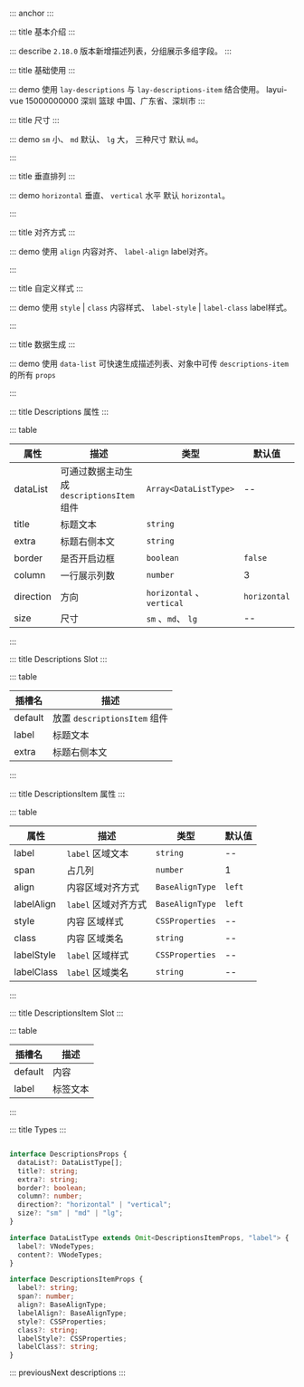 ::: anchor
:::

::: title 基本介绍 
:::

::: describe `2.18.0` 版本新增描述列表，分组展示多组字段。
:::

::: title 基础使用
:::

::: demo 使用 `lay-descriptions` 与 `lay-descriptions-item` 结合使用。
<template>
  <lay-descriptions title="用户信息">
    <lay-descriptions-item label="姓名">
        <template #label>
          <lay-tag size="small" type="primary">姓名</lay-tag>
        </template>
        layui-vue
      </lay-descriptions-item>
      <lay-descriptions-item label="电话">
        <lay-tag size="small" type="normal">15000000000</lay-tag>
      </lay-descriptions-item>
      <lay-descriptions-item label="地点">深圳</lay-descriptions-item>
      <lay-descriptions-item label="爱好">篮球</lay-descriptions-item>
      <lay-descriptions-item label="地点">
        中国、广东省、深圳市
      </lay-descriptions-item>
  </lay-descriptions>
</template>
:::

::: title 尺寸
:::

::: demo `sm` 小、 `md` 默认、 `lg` 大， 三种尺寸 默认 `md`。

<template>
    <lay-radio-group name="action" v-model="size1">
      <lay-radio value="sm">sm</lay-radio>
      <lay-radio value="md">md</lay-radio>
      <lay-radio value="lg">lg</lay-radio>
    </lay-radio-group>
    <lay-descriptions title="有边框 border" :border="true" :size="size1" style="margin-top: 50px">
      <lay-descriptions-item label="姓名">
        <template #label>
          <lay-tag size="small" type="primary">姓名</lay-tag>
        </template>
        layui-vue
      </lay-descriptions-item>
      <lay-descriptions-item label="电话">
        <lay-tag size="small" type="normal">15000000000</lay-tag>
      </lay-descriptions-item>
      <lay-descriptions-item label="地点">深圳</lay-descriptions-item>
      <lay-descriptions-item label="爱好">篮球</lay-descriptions-item>
      <lay-descriptions-item label="地点">
        中国、广东省、深圳市
      </lay-descriptions-item>
    </lay-descriptions>
    <lay-descriptions title="无边框" :size="size1" style="margin-top: 50px">
      <lay-descriptions-item label="姓名">
        <template #label>
          <lay-tag size="small" type="primary">姓名</lay-tag>
        </template>
        layui-vue
      </lay-descriptions-item>
      <lay-descriptions-item label="电话">
        <lay-tag size="small" type="normal">15000000000</lay-tag>
      </lay-descriptions-item>
      <lay-descriptions-item label="地点">深圳</lay-descriptions-item>
      <lay-descriptions-item label="爱好">篮球</lay-descriptions-item>
      <lay-descriptions-item label="地点">
        中国、广东省、深圳市
      </lay-descriptions-item>
    </lay-descriptions>
</template>

<script setup>
import { ref, reactive } from "vue";

const size1 = ref("md");
</script>

:::

::: title 垂直排列
:::

::: demo `horizontal` 垂直、 `vertical` 水平 默认 `horizontal`。

<template>
    <lay-descriptions title="垂直排列 有边框" :border="true" direction="vertical">
      <lay-descriptions-item label="姓名">
        <template #label>
          <lay-tag size="small" type="primary">姓名</lay-tag>
        </template>
        layui-vue
      </lay-descriptions-item>
      <lay-descriptions-item label="电话">
        <lay-tag size="small" type="normal">15000000000</lay-tag>
      </lay-descriptions-item>
      <lay-descriptions-item label="地点">深圳</lay-descriptions-item>
      <lay-descriptions-item label="爱好">篮球</lay-descriptions-item>
      <lay-descriptions-item label="地点">
        中国、广东省、深圳市
      </lay-descriptions-item>
    </lay-descriptions>
    <lay-descriptions title="垂直排列 " direction="vertical" style="margin-top: 50px">
      <lay-descriptions-item label="姓名">
        <template #label>
          <lay-tag size="small" type="primary">姓名</lay-tag>
        </template>
        layui-vue
      </lay-descriptions-item>
      <lay-descriptions-item label="电话">
        <lay-tag size="small" type="normal">15000000000</lay-tag>
      </lay-descriptions-item>
      <lay-descriptions-item label="地点">深圳</lay-descriptions-item>
      <lay-descriptions-item label="爱好">篮球</lay-descriptions-item>
      <lay-descriptions-item label="地点">
        中国、广东省、深圳市
      </lay-descriptions-item>
    </lay-descriptions>
</template>

:::

::: title 对齐方式
:::

::: demo 使用 `align` 内容对齐、 `label-align` label对齐。

<template>
    <lay-descriptions title="对齐方式" border>
      <lay-descriptions-item label="左对齐" align="left" labelAlign="left">
        内容左对齐
      </lay-descriptions-item>
      <lay-descriptions-item label="居中对齐" align="center" labelAlign="center">
        内容居中对齐
      </lay-descriptions-item>
       <lay-descriptions-item label="右对齐" align="right" labelAlign="right">
        内容右对齐
      </lay-descriptions-item>
    </lay-descriptions>
    <lay-descriptions title="垂直排列 对齐方式" direction="vertical" border style="margin-top: 50px">
      <lay-descriptions-item label="左对齐" align="left" labelAlign="left">
        内容左对齐
      </lay-descriptions-item>
      <lay-descriptions-item label="居中对齐" align="center" labelAlign="center">
        内容居中对齐
      </lay-descriptions-item>
       <lay-descriptions-item label="右对齐" align="right" labelAlign="right">
        内容右对齐
      </lay-descriptions-item>
    </lay-descriptions>
</template>
:::

::: title 自定义样式
:::

::: demo 使用 `style` | `class` 内容样式、 `label-style` | `label-class` label样式。

<template>
    <lay-descriptions title="自定义样式" border>
      <lay-descriptions-item label="label-style" labelStyle="background-color: #16baaa;">style</lay-descriptions-item>
      <lay-descriptions-item label="style" style="background-color: #ff5722;">label-style</lay-descriptions-item>
      <lay-descriptions-item label="class" class="descriptions-class">class</lay-descriptions-item>
      <lay-descriptions-item label="label-class" labelClass="descriptions-label-class">篮球</lay-descriptions-item>
    </lay-descriptions>
</template>
:::

::: title 数据生成
:::

::: demo 使用 `data-list` 可快速生成描述列表、对象中可传 `descriptions-item` 的所有 `props`

<template>
  <lay-descriptions title="数据生成" :dataList="dataList"></lay-descriptions>
</template>

<script setup>
import { h, resolveComponent } from "vue";

const LayTag = resolveComponent('lay-tag')
const LayButton = resolveComponent('lay-button')

const dataList = [
  {
    label: "姓名",
    content: "layui-vue",
  },
  {
    label: "爱好",
    content: "篮球",
  },
  {
    label: h(
      LayTag,
      { size: "small", type: "primary" },
      {
        default: () => "h函数",
      }
    ),
    content: "label可以传入VNode",
  },
  {
    label: "Content可以传入VNode",
    content: h(
      LayButton,
      {},
      {
        default: () => "h函数",
      }
    ),
  },
];
</script>
:::

::: title Descriptions 属性
:::

::: table

| 属性    | 描述          | 类型 | 默认值 |
| ------- | ------------- | ------ |------ |
| dataList    | 可通过数据主动生成 `descriptionsItem` 组件 |  `Array<DataListType>`    |--     |
| title   | 标题文本       | `string`    |     |
| extra   | 标题右侧本文        | `string`    |     |
| border   | 是否开启边框        | `boolean`    | `false`    |
| column   | 一行展示列数        | `number`     | 3     |
| direction | 方向        | `horizontal` 、 `vertical`     |`horizontal`    |
| size   | 尺寸    | `sm` 、`md`、 `lg`     |--     |
:::

::: title Descriptions Slot
:::

::: table

| 插槽名    | 描述     | 
| ------- | -------- |
| default | 放置 `descriptionsItem` 组件 | 
| label | 标题文本 | 
| extra | 标题右侧本文 | 

:::

::: title DescriptionsItem 属性
:::

::: table

| 属性    | 描述          | 类型 | 默认值 |
| ------- | ------------- | ------ |------ |
| label    | `label` 区域文本 |  `string`    |--     |
| span   | 占几列       | `number`    |  1   |
| align   | 内容区域对齐方式        | `BaseAlignType`    |  `left`   |
| labelAlign   | `label` 区域对齐方式        | `BaseAlignType`    |  `left`   |
| style   | 内容 区域样式        | `CSSProperties`    | --    |
| class   | 内容 区域类名        | `string`     | --     |
| labelStyle | `label` 区域样式        | `CSSProperties`     |--    |
| labelClass   | `label` 区域类名    | `string`     |--     |
:::

::: title DescriptionsItem Slot
:::

::: table

| 插槽名    | 描述     | 
| ------- | -------- |
| default | 内容 | 
| label | 标签文本 | 

:::

::: title Types
:::

```ts

interface DescriptionsProps {
  dataList?: DataListType[];
  title?: string;
  extra?: string;
  border?: boolean;
  column?: number;
  direction?: "horizontal" | "vertical";
  size?: "sm" | "md" | "lg";
}

interface DataListType extends Omit<DescriptionsItemProps, "label"> {
  label?: VNodeTypes;
  content?: VNodeTypes;
}

interface DescriptionsItemProps {
  label?: string;
  span?: number;
  align?: BaseAlignType;
  labelAlign?: BaseAlignType;
  style?: CSSProperties;
  class?: string;
  labelStyle?: CSSProperties;
  labelClass?: string;
}

```


::: previousNext descriptions
:::


